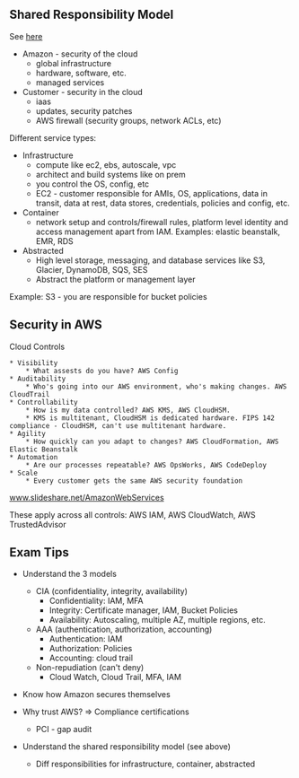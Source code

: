 ## Shared Responsibility Model

See [here](https://aws.amazon.com/compliance/shared-responsibility-model/)

* Amazon - security of the cloud
    * global infrastructure
    * hardware, software, etc.
    * managed services
* Customer - security in the cloud
    * iaas
    * updates, security patches
    * AWS firewall (security groups, network ACLs, etc)

Different service types:

* Infrastructure
    * compute like ec2, ebs, autoscale, vpc
    * architect and build systems like on prem
    * you control the OS, config, etc
    * EC2 - customer responsible for AMIs, OS, applications, data in transit, data at rest, data stores, credentials, policies and config, etc.
* Container
    * network setup and controls/firewall rules, platform level identity and access  management apart from IAM. Examples: elastic beanstalk, EMR, RDS
* Abstracted
    * High level storage, messaging, and database services like S3, Glacier, DynamoDB, SQS, SES
    * Abstract the platform or management layer

Example: S3 - you are responsible for bucket policies

## Security in AWS

Cloud Controls

    * Visibility
        * What assests do you have? AWS Config
    * Auditability
        * Who's going into our AWS environment, who's making changes. AWS CloudTrail
    * Controllability
        * How is my data controlled? AWS KMS, AWS CloudHSM.
        * KMS is multitenant, CloudHSM is dedicated hardware. FIPS 142 compliance - CloudHSM, can't use multitenant hardware.
    * Agility
        * How quickly can you adapt to changes? AWS CloudFormation, AWS Elastic Beanstalk
    * Automation
        * Are our processes repeatable? AWS OpsWorks, AWS CodeDeploy
    * Scale
        * Every customer gets the same AWS security foundation

www.slideshare.net/AmazonWebServices

These apply across all controls: AWS IAM, AWS CloudWatch, AWS TrustedAdvisor

## Exam Tips

* Understand the 3 models
    * CIA (confidentiality, integrity, availability)
        * Confidentiality: IAM, MFA
        * Integrity: Certificate manager, IAM, Bucket Policies
        * Availability: Autoscaling, multiple AZ, multiple regions, etc.
    * AAA (authentication, authorization, accounting)
        * Authentication: IAM
        * Authorization: Policies
        * Accounting: cloud trail
    * Non-repudiation (can't deny)
        * Cloud Watch, Cloud Trail, MFA, IAM

* Know how Amazon secures themselves
* Why trust AWS? => Compliance certifications
    * PCI - gap audit

* Understand the shared responsibility model (see above)
    * Diff responsibilities for infrastructure, container, abstracted

